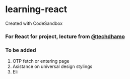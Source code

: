 # learning-react

Created with CodeSandbox

### For React for project, lecture from [@techdhamo](https://github.com/techdhamo)

### To be added

1. OTP fetch or entering page
2. Asistance on universal design stylings
3. Eli
